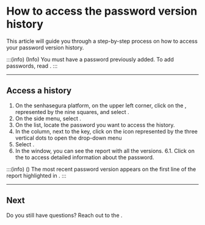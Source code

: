 # How to access the password version history 

This article will guide you through a step-by-step process on how to access your password version history.

:::(info) (Info)
You must have a password previously added. To add passwords, read .
:::

***

## Access a history

1. On the senhasegura platform, on the upper left corner, click on the , represented by the nine squares, and select .
2. On the side menu, select . 
3. On the list, locate the password you want to access the history.
4. In the  column, next to the key, click on the icon represented by the three vertical dots to open the drop-down menu
5. Select .
6. In the  window, you can see the report with all the versions.
    6.1. Click on the  to access detailed information about the password.

:::(info) ()
The most recent password version appears on the first line of the report highlighted in .
:::

***

## Next



Do you still have questions? Reach out to the .